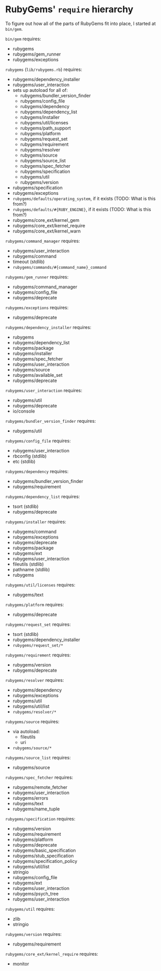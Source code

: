 # RubyGems' `require` hierarchy

To figure out how all of the parts of RubyGems fit into place, I started at `bin/gem`.

`bin/gem` requires:
- rubygems
- rubygems/gem_runner
- rubygems/exceptions

`rubygems` (`lib/rubygems.rb`) requires:
- rubygems/dependency_installer
- rubygems/user_interaction
- sets up autoload for all of:
    - rubygems/bundler_version_finder
    - rubygems/config_file
    - rubygems/dependency
    - rubygems/dependency_list
    - rubygems/installer
    - rubygems/util/licenses
    - rubygems/path_support
    - rubygems/platform
    - rubygems/request_set
    - rubygems/requirement
    - rubygems/resolver
    - rubygems/source
    - rubygems/source_list
    - rubygems/spec_fetcher
    - rubygems/specification
    - rubygems/util
    - rubygems/version
- rubygems/specification
- rubygems/exceptions
- `rubygems/defaults/operating_system`, if it exists (TODO: What is this from?)
- `rubygems/defaults/#{RUBY_ENGINE}`, if it exists (TODO: What is this from?)
- rubygems/core_ext/kernel_gem
- rubygems/core_ext/kernel_require
- rubygems/core_ext/kernel_warn

`rubygems/command_manager` requires:
- rubygems/user_interaction
- rubygems/command
- timeout (stdlib)
- `rubygems/commands/#{command_name}_command`

`rubygems/gem_runner` requires:
- rubygems/command_manager
- rubygems/config_file
- rubygems/deprecate

`rubygems/exceptions` requires:
- rubygems/deprecate

`rubygems/dependency_installer` requires:
- rubygems
- rubygems/dependency_list
- rubygems/package
- rubygems/installer
- rubygems/spec_fetcher
- rubygems/user_interaction
- rubygems/source
- rubygems/available_set
- rubygems/deprecate

`rubygems/user_interaction` requires:
- rubygems/util
- rubygems/deprecate
- io/console

`rubygems/bundler_version_finder` requires:
- rubygems/util

`rubygems/config_file` requires:
- rubygems/user_interaction
- rbconfig (stdlib)
- etc (stdlib)

`rubygems/dependency` requires:
- rubygems/bundler_version_finder
- rubygems/requirement

`rubygems/dependency_list` requires:
- tsort (stdlib)
- rubygems/deprecate

`rubygems/installer` requires:
- rubygems/command
- rubygems/exceptions
- rubygems/deprecate
- rubygems/package
- rubygems/ext
- rubygems/user_interaction
- fileutils (stdlib)
- pathname (stdlib)
- rubygems

`rubygems/util/licenses` requires:
- rubygems/text

`rubygems/platform` requires:
- rubygems/deprecate

`rubygems/request_set` requires:
- tsort  (stdlib)
- rubygems/dependency_installer
- `rubygems/request_set/*`

`rubygems/requirement` requires:
- rubygems/version
- rubygems/deprecate

`rubygems/resolver` requires:
- rubygems/dependency
- rubygems/exceptions
- rubygems/util
- rubygems/util/list
- `rubygems/resolver/*`

`rubygems/source` requires:
- via autoload:
  - fileutils
  - uri
- `rubygems/source/*`

`rubygems/source_list` requires:
- rubygems/source

`rubygems/spec_fetcher` requires:
- rubygems/remote_fetcher
- rubygems/user_interaction
- rubygems/errors
- rubygems/text
- rubygems/name_tuple

`rubygems/specification` requires:
- rubygems/version
- rubygems/requirement
- rubygems/platform
- rubygems/deprecate
- rubygems/basic_specification
- rubygems/stub_specification
- rubygems/specification_policy
- rubygems/util/list
- stringio
- rubygems/config_file
- rubygems/ext
- rubygems/user_interaction
- rubygems/psych_tree
- rubygems/user_interaction

`rubygems/util` requires:
- zlib
- stringio

`rubygems/version` requires:
- rubygems/requirement

`rubygems/core_ext/kernel_require` requires:
- monitor
